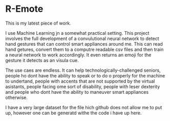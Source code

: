 # R-Emote

This is my latest piece of work.
 
I use Machine Learning jn a somewhat practical setting. This project involves the full development of a convulutional neural network to detect hand gestures that can control smart appliances around me. This can read hand getures, convert them to a computre readable csv files and then train a neural network to work accordingly. It even returns an emoji for the gesture it detects as an visula cue.

The use caes are endless. It can help technologically-challenged seniors, people ho dont have the ability to speak or to do o properly for the machine to undertand, people with accents that are not supported by the virtual asistants, people facing ome sort of disability, people with leser dexterity and people who dont have the ability to maneuver smart appliances otherwise.

I have a very large dataset for the file hich github does not allow me to put up, however one can be generatd withe the code i have up here.
